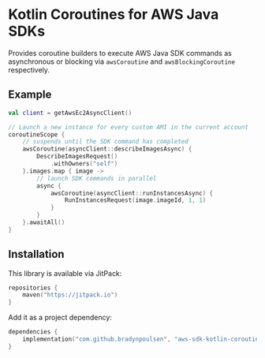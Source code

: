 # Kotlin Coroutines for AWS Java SDKs

Provides coroutine builders to execute AWS Java SDK commands as asynchronous or blocking via `awsCoroutine` and
`awsBlockingCoroutine` respectively.

## Example

```kotlin
val client = getAwsEc2AsyncClient()

// Launch a new instance for every custom AMI in the current account
coroutineScope {
    // suspends until the SDK command has completed
    awsCoroutine(asyncClient::describeImagesAsync) {
        DescribeImagesRequest()
            .withOwners("self")
    }.images.map { image ->
        // launch SDK commands in parallel
        async {
            awsCoroutine(asyncClient::runInstancesAsync) {
                RunInstancesRequest(image.imageId, 1, 1)
            }
        }
    }.awaitAll()
}
```

## Installation

This library is available via JitPack:

```kotlin
repositories {
    maven("https://jitpack.io")
}
```

Add it as a project dependency:

```kotlin
dependencies {
    implementation("com.github.bradynpoulsen", "aws-sdk-kotlin-coroutines", awsCoroutinesVersion)
}
```
